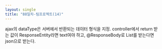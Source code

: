 ```yaml
---
layout: single
title: "88일차-팀프로젝트(14)"
---
```


ajax의 dataType은 서버에서 반환되는 데이터 형식을 지정.
controller에서 return 받는 값이 ResponseEntity라면 text여야 하고,
@ResponseBody로 List를 받는다면 json으로 받는다.